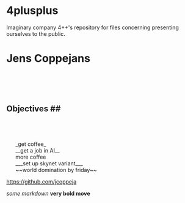 # 4plusplus
Imaginary company 4++'s repository for files concerning presenting ourselves to the public.















































# __Jens Coppejans__ <h1> <br>

## Objectives ## <h2> <br>

<ul>
<ls> _get coffee_ </ls><br>
<ls> __get a job in AI__ </ls><br>
<ls> more coffee </ls><br>
<ls> ___set up skynet variant___ </ls><br>
<ls> ~~world domination by friday~~ </ls><br>
</ul>

https://github.com/jcoppeja

*some markdown* 
**very bold move**
